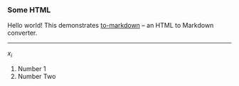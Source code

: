 ### Some HTML

Hello world! This demonstrates [to-markdown](https://github.com/domchristie/to-markdown) – an HTML to Markdown converter.

* * *

$x_i$

1.  Number 1
2.  Number Two
